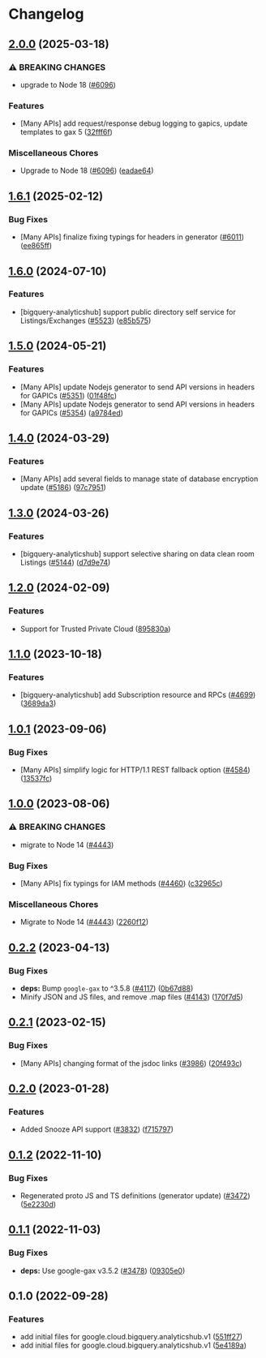 # Changelog

## [2.0.0](https://github.com/googleapis/google-cloud-node/compare/bigquery-analyticshub-v1.6.1...bigquery-analyticshub-v2.0.0) (2025-03-18)


### ⚠ BREAKING CHANGES

* upgrade to Node 18 ([#6096](https://github.com/googleapis/google-cloud-node/issues/6096))

### Features

* [Many APIs] add request/response debug logging to gapics, update templates to gax 5  ([32fff6f](https://github.com/googleapis/google-cloud-node/commit/32fff6f5e36a33729591a9ba531cc5de07f046cc))


### Miscellaneous Chores

* Upgrade to Node 18 ([#6096](https://github.com/googleapis/google-cloud-node/issues/6096)) ([eadae64](https://github.com/googleapis/google-cloud-node/commit/eadae64d54e07aa2c65097ea52e65008d4e87436))

## [1.6.1](https://github.com/googleapis/google-cloud-node/compare/bigquery-analyticshub-v1.6.0...bigquery-analyticshub-v1.6.1) (2025-02-12)


### Bug Fixes

* [Many APIs] finalize fixing typings for headers in generator ([#6011](https://github.com/googleapis/google-cloud-node/issues/6011)) ([ee865ff](https://github.com/googleapis/google-cloud-node/commit/ee865ff34a696fbd657e4cfb6cc4be2f6651f77a))

## [1.6.0](https://github.com/googleapis/google-cloud-node/compare/bigquery-analyticshub-v1.5.0...bigquery-analyticshub-v1.6.0) (2024-07-10)


### Features

* [bigquery-analyticshub] support public directory self service for Listings/Exchanges ([#5523](https://github.com/googleapis/google-cloud-node/issues/5523)) ([e85b575](https://github.com/googleapis/google-cloud-node/commit/e85b5752ea97e102b8cd729d1e9b18aadfd8f045))

## [1.5.0](https://github.com/googleapis/google-cloud-node/compare/bigquery-analyticshub-v1.4.0...bigquery-analyticshub-v1.5.0) (2024-05-21)


### Features

* [Many APIs] update Nodejs generator to send API versions in headers for GAPICs ([#5351](https://github.com/googleapis/google-cloud-node/issues/5351)) ([01f48fc](https://github.com/googleapis/google-cloud-node/commit/01f48fce63ec4ddf801d59ee2b8c0db9f6fb8372))
* [Many APIs] update Nodejs generator to send API versions in headers for GAPICs ([#5354](https://github.com/googleapis/google-cloud-node/issues/5354)) ([a9784ed](https://github.com/googleapis/google-cloud-node/commit/a9784ed3db6ee96d171762308bbbcd57390b6866))

## [1.4.0](https://github.com/googleapis/google-cloud-node/compare/bigquery-analyticshub-v1.3.0...bigquery-analyticshub-v1.4.0) (2024-03-29)


### Features

* [Many APIs] add several fields to manage state of database encryption update ([#5186](https://github.com/googleapis/google-cloud-node/issues/5186)) ([97c7951](https://github.com/googleapis/google-cloud-node/commit/97c7951481ef70d8f49c3d218f7c22ce00df9174))

## [1.3.0](https://github.com/googleapis/google-cloud-node/compare/bigquery-analyticshub-v1.2.0...bigquery-analyticshub-v1.3.0) (2024-03-26)


### Features

* [bigquery-analyticshub] support selective sharing on data clean room Listings ([#5144](https://github.com/googleapis/google-cloud-node/issues/5144)) ([d7d9e74](https://github.com/googleapis/google-cloud-node/commit/d7d9e74ef00ed20aa80ee7c9a2726db115ea19df))

## [1.2.0](https://github.com/googleapis/google-cloud-node/compare/bigquery-analyticshub-v1.1.0...bigquery-analyticshub-v1.2.0) (2024-02-09)


### Features

* Support for Trusted Private Cloud ([895830a](https://github.com/googleapis/google-cloud-node/commit/895830a3ef91666c30a96a7f68bd4cd1f582d58d))

## [1.1.0](https://github.com/googleapis/google-cloud-node/compare/bigquery-analyticshub-v1.0.1...bigquery-analyticshub-v1.1.0) (2023-10-18)


### Features

* [bigquery-analyticshub] add Subscription resource and RPCs ([#4699](https://github.com/googleapis/google-cloud-node/issues/4699)) ([3689da3](https://github.com/googleapis/google-cloud-node/commit/3689da386f79a5cedff8aadc4aa0bf352d068ce2))

## [1.0.1](https://github.com/googleapis/google-cloud-node/compare/bigquery-analyticshub-v1.0.0...bigquery-analyticshub-v1.0.1) (2023-09-06)


### Bug Fixes

* [Many APIs] simplify logic for HTTP/1.1 REST fallback option ([#4584](https://github.com/googleapis/google-cloud-node/issues/4584)) ([13537fc](https://github.com/googleapis/google-cloud-node/commit/13537fcd6e3c552199d5057daf3b00c24033c908))

## [1.0.0](https://github.com/googleapis/google-cloud-node/compare/bigquery-analyticshub-v0.2.2...bigquery-analyticshub-v1.0.0) (2023-08-06)


### ⚠ BREAKING CHANGES

* migrate to Node 14 ([#4443](https://github.com/googleapis/google-cloud-node/issues/4443))

### Bug Fixes

* [Many APIs] fix typings for IAM methods ([#4460](https://github.com/googleapis/google-cloud-node/issues/4460)) ([c32965c](https://github.com/googleapis/google-cloud-node/commit/c32965c0c4a5975ba37371ecd819d9cffb080aa5))


### Miscellaneous Chores

* Migrate to Node 14 ([#4443](https://github.com/googleapis/google-cloud-node/issues/4443)) ([2260f12](https://github.com/googleapis/google-cloud-node/commit/2260f12543d171bda95345e53475f5f0fdc45770))

## [0.2.2](https://github.com/googleapis/google-cloud-node/compare/bigquery-analyticshub-v0.2.1...bigquery-analyticshub-v0.2.2) (2023-04-13)


### Bug Fixes

* **deps:** Bump `google-gax` to ^3.5.8 ([#4117](https://github.com/googleapis/google-cloud-node/issues/4117)) ([0b67d88](https://github.com/googleapis/google-cloud-node/commit/0b67d883963643ce1b4f6d2ccd3e8d37adf6e029))
* Minify JSON and JS files, and remove .map files ([#4143](https://github.com/googleapis/google-cloud-node/issues/4143)) ([170f7d5](https://github.com/googleapis/google-cloud-node/commit/170f7d57b8fd344d182a8e758867b8124722eebc))

## [0.2.1](https://github.com/googleapis/google-cloud-node/compare/bigquery-analyticshub-v0.2.0...bigquery-analyticshub-v0.2.1) (2023-02-15)


### Bug Fixes

* [Many APIs] changing format of the jsdoc links ([#3986](https://github.com/googleapis/google-cloud-node/issues/3986)) ([20f493c](https://github.com/googleapis/google-cloud-node/commit/20f493c94f7d6626d932b2610e00cbdd5df55f22))

## [0.2.0](https://github.com/googleapis/google-cloud-node/compare/bigquery-analyticshub-v0.1.2...bigquery-analyticshub-v0.2.0) (2023-01-28)


### Features

* Added Snooze API support ([#3832](https://github.com/googleapis/google-cloud-node/issues/3832)) ([f715797](https://github.com/googleapis/google-cloud-node/commit/f715797a46cdd2bf4dffc1a82378986941fd6d79))

## [0.1.2](https://github.com/googleapis/google-cloud-node/compare/bigquery-analyticshub-v0.1.1...bigquery-analyticshub-v0.1.2) (2022-11-10)


### Bug Fixes

* Regenerated proto JS and TS definitions (generator update) ([#3472](https://github.com/googleapis/google-cloud-node/issues/3472)) ([5e2230d](https://github.com/googleapis/google-cloud-node/commit/5e2230dfc4302bb2ac9628ff4200eb46509e103d))

## [0.1.1](https://github.com/googleapis/google-cloud-node/compare/bigquery-analyticshub-v0.1.0...bigquery-analyticshub-v0.1.1) (2022-11-03)


### Bug Fixes

* **deps:** Use google-gax v3.5.2 ([#3478](https://github.com/googleapis/google-cloud-node/issues/3478)) ([09305e0](https://github.com/googleapis/google-cloud-node/commit/09305e06548b89dc17bb3d3167e2d1e69588caa4))

## 0.1.0 (2022-09-28)


### Features

* add initial files for google.cloud.bigquery.analyticshub.v1 ([551ff27](https://github.com/googleapis/google-cloud-node/commit/551ff27905500c340f83ed22d208762d68bdc2d0))
* add initial files for google.cloud.bigquery.analyticshub.v1 ([5e4189a](https://github.com/googleapis/google-cloud-node/commit/5e4189ae155fac0ee4d15cc2643f541bd49f40af))
